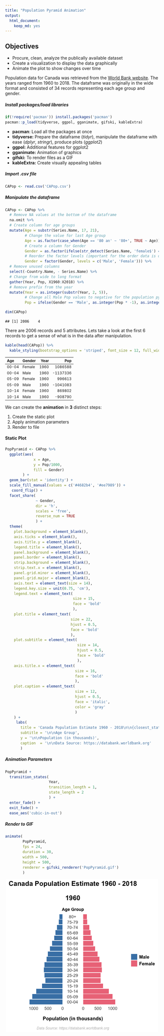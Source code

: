 ```yaml
---
title: "Population Pyramid Animation"
output: 
  html_document: 
    keep_md: yes
---
```




## Objectives 

* Procure, clean, analyze the publically available dataset
* Create a visualization to display the data graphically
* Animate the plot to show changes over time  

Population data for Canada was retrieved from the [World Bank website](https://databank.worldbank.org). The years ranged from 1960 to 2018. The dataframe was originally in the wide format and consisted of 34 records representing each age group and gender.  


##### Install packages/load libraries

```r
if(!require('pacman')) install.packages('pacman')
pacman::p_load(tidyverse, ggpol, gganimate, gifski, kableExtra)
```

* **pacman**: Load all the packages at once
* **tidyverse:** Prepare the dataframe (*tidyr*), manipulate the dataframe with ease (*dplyr*, *stringr*), produce plots (*ggplot2*)
* **ggpol:** Additional features for ggplot2
* **gganimate:** Animation of graphics
* **gifski:** To render files as a GIF
* **kableExtra:** Create visually appealing tables
   
   

##### Import .csv file

```r
CAPop <- read.csv('CAPop.csv')
```

##### Manipulate the dataframe

```r
CAPop <- CAPop %>% 
  # Remove NA values at the bottom of the dataframe
  na.omit %>% 
  # Create column for age groups
  mutate(Age = substr(Series.Name, 17, 21),
         # Change the value for last Age group
         Age = as.factor(case_when(Age == '80 an' ~ '80+', TRUE ~ Age)),
         # Create a column for Gender
         Gender = as.factor(ifelse(str_detect(Series.Name, 'female$') == TRUE, 'Female', 'Male')),
         # Reorder the factor levels (important for the order data is displayed)
         Gender = factor(Gender, levels = c('Male', 'Female'))) %>% 
  # Remove unused columns
  select(-Country.Name, - Series.Name) %>% 
  # Change from wide to long format
  gather(Year, Pop, X1960:X2018) %>% 
  # Remove prefix from the year
  mutate(Year = as.integer(substr(Year, 2, 5)),
         # Change all Male Pop values to negative for the population pyramid
         Pop = ifelse(Gender == 'Male', as.integer(Pop * -1), as.integer(Pop)))
```


```r
dim(CAPop)
```

```
## [1] 2006    4
```

There are 2006 records and 5 attributes. Lets take a look at the first 6 records to get a sense of what is in the data after manipulation.





```r
kable(head(CAPop)) %>%
  kable_styling(bootstrap_options = 'striped', font_size = 12, full_width = FALSE)
```

<table class="table table-striped" style="font-size: 12px; width: auto !important; margin-left: auto; margin-right: auto;">
 <thead>
  <tr>
   <th style="text-align:left;"> Age </th>
   <th style="text-align:left;"> Gender </th>
   <th style="text-align:right;"> Year </th>
   <th style="text-align:right;"> Pop </th>
  </tr>
 </thead>
<tbody>
  <tr>
   <td style="text-align:left;"> 00-04 </td>
   <td style="text-align:left;"> Female </td>
   <td style="text-align:right;"> 1960 </td>
   <td style="text-align:right;"> 1086588 </td>
  </tr>
  <tr>
   <td style="text-align:left;"> 00-04 </td>
   <td style="text-align:left;"> Male </td>
   <td style="text-align:right;"> 1960 </td>
   <td style="text-align:right;"> -1137336 </td>
  </tr>
  <tr>
   <td style="text-align:left;"> 05-09 </td>
   <td style="text-align:left;"> Female </td>
   <td style="text-align:right;"> 1960 </td>
   <td style="text-align:right;"> 996613 </td>
  </tr>
  <tr>
   <td style="text-align:left;"> 05-09 </td>
   <td style="text-align:left;"> Male </td>
   <td style="text-align:right;"> 1960 </td>
   <td style="text-align:right;"> -1041083 </td>
  </tr>
  <tr>
   <td style="text-align:left;"> 10-14 </td>
   <td style="text-align:left;"> Female </td>
   <td style="text-align:right;"> 1960 </td>
   <td style="text-align:right;"> 869802 </td>
  </tr>
  <tr>
   <td style="text-align:left;"> 10-14 </td>
   <td style="text-align:left;"> Male </td>
   <td style="text-align:right;"> 1960 </td>
   <td style="text-align:right;"> -908790 </td>
  </tr>
</tbody>
</table>

We can create the **animation** in **3** distinct steps:
1. Create the static plot
2. Apply animation parameters
3. Render to file


  
  

#### Static Plot

```r
PopPyramid <- CAPop %>%
  ggplot(aes(
             x = Age,
             y = Pop/1000,
             fill = Gender)
        ) +
  geom_bar(stat = 'identity') +
  scale_fill_manual(values = c('#4682b4', '#ee7989')) + 
   coord_flip() + 
  facet_share(
              ~ Gender,
              dir = 'h',
              scales = 'free',
              reverse_num = TRUE
              ) +
  theme(
    plot.background = element_blank(),
    axis.ticks = element_blank(),
    axis.title.y = element_blank(),
    legend.title = element_blank(),
    panel.background = element_blank(),
    panel.border = element_blank(),
    strip.background = element_blank(),
    strip.text.x = element_blank(),
    panel.grid.minor = element_blank(),
    panel.grid.major = element_blank(),                                  
    axis.text = element_text(size = 14),
    legend.key.size = unit(0.75, 'cm'),
    legend.text = element_text(
                               size = 15,
                               face = 'bold'
                               ),
    plot.title = element_text(
                              size = 22,
                              hjust = 0.5,
                              face = 'bold'
                              ),
    plot.subtitle = element_text(
                                 size = 14,
                                 hjust = 0.5,
                                 face = 'bold'
                                 ),
    axis.title.x = element_text(
                                size = 16,
                                face = 'bold'
                                ),
    plot.caption = element_text(
                                size = 12,
                                hjust = 0.5,
                                face = 'italic',
                                color = 'gray'
                                )
    ) + 
     labs(
       title = 'Canada Population Estimate 1960 - 2018\n\n{closest_state}',
       subtitle = '\n\nAge Group',
       y = '\n\nPopulation (in thousands)',
       caption  = '\n\nData Source: https://databank.worldbank.org'
       )
```

##### Animation Parameters

```r
PopPyramid + 
  transition_states(
                    Year,
                    transition_length = 1,
                    state_length = 2
                    ) + 
  enter_fade() +
  exit_fade() + 
  ease_aes('cubic-in-out')
```

##### Render to GIF

```r
animate(
        PopPyramid,
        fps = 24,
        duration = 30,
        width = 500,
        height = 500,
        renderer = gifski_renderer('PopPyramid.gif')
        )
```
  
  
<p align = 'center'>
<img src = 'https://github.com/SiphuLangeni/Population-Pyramid-Animation/blob/master/Figs/PopPyramid.gif' />
</p>
